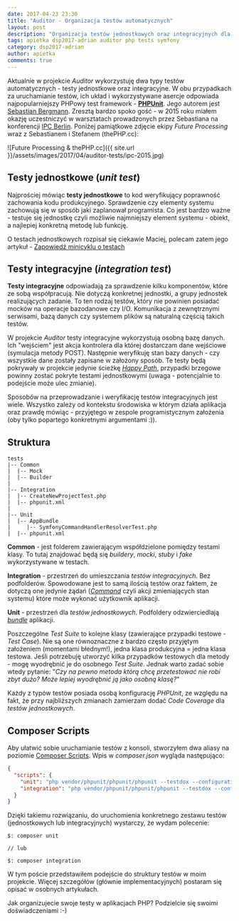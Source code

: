 ```yaml
---
date: 2017-04-23 23:30
title: "Auditor - Organizacja testów automatycznych"
layout: post
description: "Organizacja testów jednostkowych oraz integracyjnych dla projektu Auditor."
tags: apietka dsp2017-adrian auditor php tests symfony
category: dsp2017-adrian
author: apietka
comments: true
---
```


Aktualnie w projekcie *Auditor* wykorzystuję dwa typy testów automatycznych - testy jednostkowe oraz integracyjne. W obu przypadkach za uruchamianie testów, ich układ i wykorzystywane asercje odpowiada najpopularniejszy PHPowy test framework - **[PHPUnit](https://phpunit.de/)**. Jego autorem jest [Sebastian Bergmann](https://twitter.com/s_bergmann). Zresztą bardzo spoko gość - w 2015 roku miałem okazję uczestniczyć w warsztatach prowadzonych przez Sebastiana na konferencji [IPC Berlin](https://phpconference.com/en/). Poniżej pamiątkowe zdjęcie ekipy *Future Processing* wraz z Sebastianem i Stefanem (thePHP.cc):

![Future Processing & thePHP.cc]({{ site.url }}/assets/images/2017/04/auditor-tests/ipc-2015.jpg)

## Testy jednostkowe (*unit test*)

Najprościej mówiąc **testy jednostkowe** to kod weryfikujący poprawność zachowania kodu produkcyjnego. Sprawdzenie czy elementy systemu zachowują się w sposób jaki zaplanował programista. Co jest bardzo ważne - testuje się jednostkę czyli możliwie najmniejszy element systemu - obiekt, a najlepiej konkretną metodę lub funkcję.

O testach jednostkowych rozpisał się ciekawie Maciej, polecam zatem jego artykuł - [Zapowiedź minicyklu o testach](http://devstyle.pl/2011/08/08/ut-0-zapowiedz-minicyklu-o-testach/)

## Testy integracyjne (*integration test*)

**Testy integracyjne** odpowiadają za sprawdzenie kilku komponentów, które ze sobą współpracują. Nie dotyczą konkretnej jednostki, a grupy jednostek realizujących zadanie. To ten rodzaj testów, który nie powinien posiadać mocków na operacje bazodanowe czy I/O. Komunikacja z zewnętrznymi serwisami, bazą danych czy systemem plików są naturalną częścią takich testów.

W projekcie *Auditor* testy integracyjne wykorzystują osobną bazę danych. Ich "wejściem" jest akcja kontrolera dla której dostarczam dane wejściowe (symulacja metody POST). Następnie weryfikuję stan bazy danych - czy wszystkie dane zostały zapisane w założony sposób. Te testy będą pokrywały w projekcie jedynie ścieżkę *[Happy Path](https://en.wikipedia.org/wiki/Happy_path)*, przypadki brzegowe powinny zostać pokryte testami jednostkowymi (uwaga - potencjalnie to podejście może ulec zmianie).

Sposobów na przeprowadzanie i weryfikację testów integracyjnych jest wiele. Wszystko zależy od kontekstu środowiska w którym działa aplikacja oraz prawdę mówiąc - przyjętego w zespole programistycznym założenia (oby tylko popartego konkretnymi argumentami :)).

## Struktura

```
tests
|-- Common
|  |-- Mock
|  |-- Builder
|
|-- Integration
|  |-- CreateNewProjectTest.php
|  |-- phpunit.xml
|
|-- Unit
|  |-- AppBundle
|     |-- SymfonyCommandHandlerResolverTest.php
|  |-- phpunit.xml
```

**Common** - jest folderem zawierającym współdzielone pomiędzy testami klasy. To tutaj znajdować będą się *buildery*, *mocki*, *stuby* i *fake* wykorzystywane w testach.

**Integration** - przestrzeń do umieszczania *testów integracyjnych*. Bez podfolderów. Spowodowane jest to samą ilością testów oraz faktem, że dotyczą one jedynie żądań (*[Command](/dsp2017-adrian/2017/03/19/auditor-cqrs-command.html)* czyli akcji zmieniających stan systemu) które może wykonać użytkownik aplikacji.

**Unit** - przestrzeń dla *testów jednostkowych*. Podfoldery odzwierciedlają *[bundle](/dsp2017-adrian/2017/03/26/auditor-bundles.html)* aplikacji.

Poszczególne *Test Suite* to kolejne klasy (zawierające przypadki testowe - *Test Case*). Nie są one równoznaczne z bardzo często przyjętym założeniem (momentami błednym!), jedna klasa produkcyjna = jedna klasa testowa. Jeśli potrzebuję utworzyć kilka przypadków testowych dla metody - mogę wyodrębnić je do osobnego *Test Suite*. Jednak warto zadać sobie wtedy pytanie: "*Czy na pewno metoda którą chcę przetestować nie robi zbyt dużo? Może lepiej wyodrębnić ją jako osobną klasę?*"

Każdy z typów testów posiada osobą konfigurację *PHPUnit*, ze względu na fakt, że przy najbliższych zmianach zamierzam dodać *Code Coverage* dla *testów jednostkowych*.

## Composer Scripts

Aby ułatwić sobie uruchamianie testów z konsoli, stworzyłem dwa aliasy na poziomie [Composer Scripts](https://getcomposer.org/doc/articles/scripts.md). Wpis w *composer.json* wygląda następująco:

~~~json
{
  "scripts": {
    "unit": "php vendor/phpunit/phpunit/phpunit --testdox --configuration tests/Unit/phpunit.xml",
    "integration": "php vendor/phpunit/phpunit/phpunit --testdox --configuration tests/Integration/phpunit.xml"
  }
}
~~~

Dzięki takiemu rozwiązaniu, do uruchomienia konkretnego zestawu testów (jednostkowych lub integracyjnych) wystarczy, że wydam polecenie:

```
$: composer unit

// lub

$: composer integration
```

W tym poście przedstawiłem podejście do struktury testów w moim projekcie. Więcej szczegółów (głównie implementacyjnych) postaram się opisać w osobnych artykułach.

Jak organizujecie swoje testy w aplikacjach PHP? Podzielcie się swoimi doświadczeniami :-)
